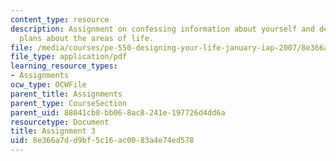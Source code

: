 ```yaml
---
content_type: resource
description: Assignment on confessing information about yourself and developing action
  plans about the areas of life.
file: /media/courses/pe-550-designing-your-life-january-iap-2007/8e366a7dd9bf5c16ac0083a4e74ed578_assign03.pdf
file_type: application/pdf
learning_resource_types:
- Assignments
ocw_type: OCWFile
parent_title: Assignments
parent_type: CourseSection
parent_uid: 88041cb8-bb06-8ac8-241e-197726d4dd6a
resourcetype: Document
title: Assignment 3
uid: 8e366a7d-d9bf-5c16-ac00-83a4e74ed578
---
```

